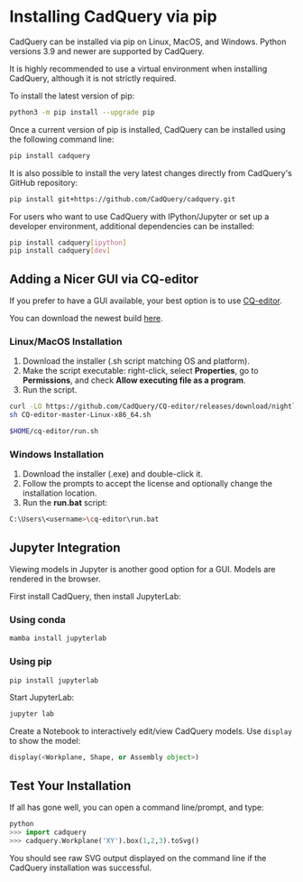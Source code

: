# Installing CadQuery via pip

CadQuery can be installed via pip on Linux, MacOS, and Windows. Python versions 3.9 and newer are supported by CadQuery.

It is highly recommended to use a virtual environment when installing CadQuery, although it is not strictly required.

To install the latest version of pip:

```bash
python3 -m pip install --upgrade pip
```

Once a current version of pip is installed, CadQuery can be installed using the following command line:

```bash
pip install cadquery
```

It is also possible to install the very latest changes directly from CadQuery's GitHub repository:

```bash
pip install git+https://github.com/CadQuery/cadquery.git
```

For users who want to use CadQuery with IPython/Jupyter or set up a developer environment, additional dependencies can be installed:

```bash
pip install cadquery[ipython]
pip install cadquery[dev]
```

## Adding a Nicer GUI via CQ-editor

If you prefer to have a GUI available, your best option is to use [CQ-editor](https://github.com/CadQuery/CQ-editor).

You can download the newest build [here](https://github.com/CadQuery/CQ-editor/releases/tag/nightly).

### Linux/MacOS Installation

1. Download the installer (.sh script matching OS and platform).
2. Make the script executable: right-click, select **Properties**, go to **Permissions**, and check **Allow executing file as a program**.
3. Run the script.

```bash
curl -LO https://github.com/CadQuery/CQ-editor/releases/download/nightly/CQ-editor-master-Linux-x86_64.sh
sh CQ-editor-master-Linux-x86_64.sh

$HOME/cq-editor/run.sh
```

### Windows Installation

1. Download the installer (.exe) and double-click it.
2. Follow the prompts to accept the license and optionally change the installation location.
3. Run the **run.bat** script:

```bash
C:\Users\<username>\cq-editor\run.bat
```

## Jupyter Integration

Viewing models in Jupyter is another good option for a GUI. Models are rendered in the browser.

First install CadQuery, then install JupyterLab:

### Using conda

```bash
mamba install jupyterlab
```

### Using pip

```bash
pip install jupyterlab
```

Start JupyterLab:

```bash
jupyter lab
```

Create a Notebook to interactively edit/view CadQuery models. Use `display` to show the model:

```python
display(<Workplane, Shape, or Assembly object>)
```

## Test Your Installation

If all has gone well, you can open a command line/prompt, and type:

```python
python
>>> import cadquery
>>> cadquery.Workplane('XY').box(1,2,3).toSvg()
```

You should see raw SVG output displayed on the command line if the CadQuery installation was successful.
